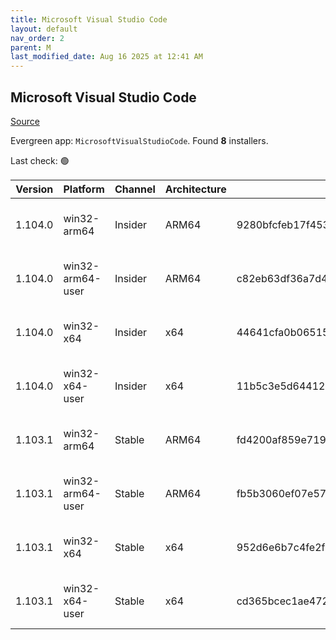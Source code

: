 ```yaml
---
title: Microsoft Visual Studio Code
layout: default
nav_order: 2
parent: M
last_modified_date: Aug 16 2025 at 12:41 AM
---
```


## Microsoft Visual Studio Code

[Source](https://code.visualstudio.com)

Evergreen app: `MicrosoftVisualStudioCode`. Found **8** installers.

Last check: 🟢

| Version | Platform         | Channel | Architecture | Sha256                                                           | URI                                                                                                                                                                                                                                                                                                              |
| ------- | ---------------- | ------- | ------------ | ---------------------------------------------------------------- | ---------------------------------------------------------------------------------------------------------------------------------------------------------------------------------------------------------------------------------------------------------------------------------------------------------------- |
| 1.104.0 | win32-arm64      | Insider | ARM64        | 9280bfcfeb17f453fb868b92f8116ada8a84087912679b28365ee903b4c0ef31 | [https://vscode.download.prss.microsoft.com/dbazure/download/insider/0ab18bd00955d2a3d69eb66d8eea982b76a53780/VSCodeSetup-arm64-1.104.0-insider.exe](https://vscode.download.prss.microsoft.com/dbazure/download/insider/0ab18bd00955d2a3d69eb66d8eea982b76a53780/VSCodeSetup-arm64-1.104.0-insider.exe)         |
| 1.104.0 | win32-arm64-user | Insider | ARM64        | c82eb63df36a7d481dd55b0374d70ed006271d47ca6637972a3e2a43e360ff38 | [https://vscode.download.prss.microsoft.com/dbazure/download/insider/0ab18bd00955d2a3d69eb66d8eea982b76a53780/VSCodeUserSetup-arm64-1.104.0-insider.exe](https://vscode.download.prss.microsoft.com/dbazure/download/insider/0ab18bd00955d2a3d69eb66d8eea982b76a53780/VSCodeUserSetup-arm64-1.104.0-insider.exe) |
| 1.104.0 | win32-x64        | Insider | x64          | 44641cfa0b065150611370009d199a34eebd65f9e784145c3fa7d008846fbac0 | [https://vscode.download.prss.microsoft.com/dbazure/download/insider/0ab18bd00955d2a3d69eb66d8eea982b76a53780/VSCodeSetup-x64-1.104.0-insider.exe](https://vscode.download.prss.microsoft.com/dbazure/download/insider/0ab18bd00955d2a3d69eb66d8eea982b76a53780/VSCodeSetup-x64-1.104.0-insider.exe)             |
| 1.104.0 | win32-x64-user   | Insider | x64          | 11b5c3e5d64412a66c66ca80defc2784a68729b30594281e4d682eaec9e3fd97 | [https://vscode.download.prss.microsoft.com/dbazure/download/insider/0ab18bd00955d2a3d69eb66d8eea982b76a53780/VSCodeUserSetup-x64-1.104.0-insider.exe](https://vscode.download.prss.microsoft.com/dbazure/download/insider/0ab18bd00955d2a3d69eb66d8eea982b76a53780/VSCodeUserSetup-x64-1.104.0-insider.exe)     |
| 1.103.1 | win32-arm64      | Stable  | ARM64        | fd4200af859e719186c1b420a23d67f76ab9512a1016500e905e24ad9534fafb | [https://vscode.download.prss.microsoft.com/dbazure/download/stable/360a4e4fd251bfce169a4ddf857c7d25d1ad40da/VSCodeSetup-arm64-1.103.1.exe](https://vscode.download.prss.microsoft.com/dbazure/download/stable/360a4e4fd251bfce169a4ddf857c7d25d1ad40da/VSCodeSetup-arm64-1.103.1.exe)                           |
| 1.103.1 | win32-arm64-user | Stable  | ARM64        | fb5b3060ef07e57cc9afd6fa6ae57c5f38a7902519bc56668607784dc5f48c54 | [https://vscode.download.prss.microsoft.com/dbazure/download/stable/360a4e4fd251bfce169a4ddf857c7d25d1ad40da/VSCodeUserSetup-arm64-1.103.1.exe](https://vscode.download.prss.microsoft.com/dbazure/download/stable/360a4e4fd251bfce169a4ddf857c7d25d1ad40da/VSCodeUserSetup-arm64-1.103.1.exe)                   |
| 1.103.1 | win32-x64        | Stable  | x64          | 952d6e6b7c4fe2f315a32b00f674e659c30fa13af1539691e9d16e93cd45aed0 | [https://vscode.download.prss.microsoft.com/dbazure/download/stable/360a4e4fd251bfce169a4ddf857c7d25d1ad40da/VSCodeSetup-x64-1.103.1.exe](https://vscode.download.prss.microsoft.com/dbazure/download/stable/360a4e4fd251bfce169a4ddf857c7d25d1ad40da/VSCodeSetup-x64-1.103.1.exe)                               |
| 1.103.1 | win32-x64-user   | Stable  | x64          | cd365bcec1ae4723dcf88f722226d52d4ef6d87898afaef1edf406f966688e6e | [https://vscode.download.prss.microsoft.com/dbazure/download/stable/360a4e4fd251bfce169a4ddf857c7d25d1ad40da/VSCodeUserSetup-x64-1.103.1.exe](https://vscode.download.prss.microsoft.com/dbazure/download/stable/360a4e4fd251bfce169a4ddf857c7d25d1ad40da/VSCodeUserSetup-x64-1.103.1.exe)                       |
